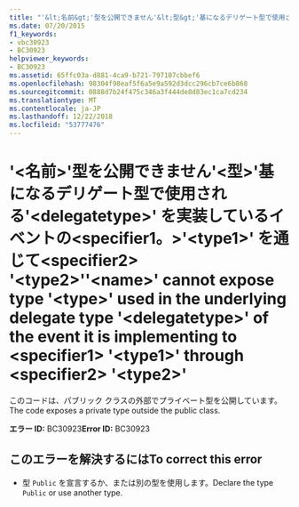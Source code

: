 ```yaml
---
title: "'&lt;名前&gt;'型を公開できません'&lt;型&gt;'基になるデリゲート型で使用される'&lt;delegatetype&gt;' を実装しているイベントの&lt;specifier1。&gt;'&lt;type1&gt;' を通じて&lt;specifier2&gt; '&lt;type2&gt;'"
ms.date: 07/20/2015
f1_keywords:
- vbc30923
- BC30923
helpviewer_keywords:
- BC30923
ms.assetid: 65ffc03a-d881-4ca9-b721-797107cbbef6
ms.openlocfilehash: 98304f98eaf5f6a5e9a592d3dcc296cb7ce6b868
ms.sourcegitcommit: 0888d7b24f475c346a3f444de8d83ec1ca7cd234
ms.translationtype: MT
ms.contentlocale: ja-JP
ms.lasthandoff: 12/22/2018
ms.locfileid: "53777476"
---
```

# <a name="ltnamegt-cannot-expose-type-lttypegt-used-in-the-underlying-delegate-type-ltdelegatetypegt-of-the-event-it-is-implementing-to-ltspecifier1gt-lttype1gt-through-ltspecifier2gt-lttype2gt"></a><span data-ttu-id="70da2-102">'&lt;名前&gt;'型を公開できません'&lt;型&gt;'基になるデリゲート型で使用される'&lt;delegatetype&gt;' を実装しているイベントの&lt;specifier1。&gt;'&lt;type1&gt;' を通じて&lt;specifier2&gt; '&lt;type2&gt;'</span><span class="sxs-lookup"><span data-stu-id="70da2-102">'&lt;name&gt;' cannot expose type '&lt;type&gt;' used in the underlying delegate type '&lt;delegatetype&gt;' of the event it is implementing to &lt;specifier1&gt; '&lt;type1&gt;' through &lt;specifier2&gt; '&lt;type2&gt;'</span></span>
<span data-ttu-id="70da2-103">このコードは、パブリック クラスの外部でプライベート型を公開しています。</span><span class="sxs-lookup"><span data-stu-id="70da2-103">The code exposes a private type outside the public class.</span></span>  
  
 <span data-ttu-id="70da2-104">**エラー ID:** BC30923</span><span class="sxs-lookup"><span data-stu-id="70da2-104">**Error ID:** BC30923</span></span>  
  
## <a name="to-correct-this-error"></a><span data-ttu-id="70da2-105">このエラーを解決するには</span><span class="sxs-lookup"><span data-stu-id="70da2-105">To correct this error</span></span>  
  
-   <span data-ttu-id="70da2-106">型 `Public` を宣言するか、または別の型を使用します。</span><span class="sxs-lookup"><span data-stu-id="70da2-106">Declare the type `Public` or use another type.</span></span>